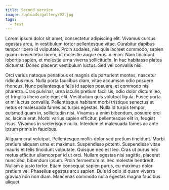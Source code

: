 ```yaml
---
title: Second service
image: /uploads/gallery/02.jpg
tags:
  - test
---
```


Lorem ipsum dolor sit amet, consectetur adipiscing elit. Vivamus cursus egestas arcu, in vestibulum tortor pellentesque vitae. Curabitur dapibus tempor libero id vulputate. Proin sodales, nisi quis laoreet commodo, sapien quam consectetur lorem, ut molestie augue eros in enim. Nam tincidunt lobortis sapien, et molestie urna viverra sollicitudin. In hac habitasse platea dictumst. Donec placerat vestibulum luctus. Sed vel convallis nisi.

Orci varius natoque penatibus et magnis dis parturient montes, nascetur ridiculus mus. Nulla porta faucibus diam, vitae accumsan odio posuere rhoncus. Nunc pellentesque felis id sapien posuere, et commodo nisi pharetra. Cras pulvinar, urna iaculis pretium facilisis, odio dolor dictum leo, et fringilla libero ante eget elit. Vestibulum quis volutpat ligula. Fusce porta et mi luctus convallis. Pellentesque habitant morbi tristique senectus et netus et malesuada fames ac turpis egestas. Nulla id turpis tempor, euismod quam in, sollicitudin nisi. Vivamus a enim bibendum, posuere orci ac, lacinia erat. Morbi varius sapien efficitur, pellentesque elit in, feugiat risus. Vivamus in scelerisque nulla. Interdum et malesuada fames ac ante ipsum primis in faucibus.

Aliquam erat volutpat. Pellentesque mollis dolor sed pretium tincidunt. Morbi pretium aliquam urna et maximus. Suspendisse potenti. Suspendisse vitae mauris et felis tincidunt vulputate. Quisque nec est leo. Cras ut purus nec metus efficitur ullamcorper id ut orci. Nullam egestas nisi sagittis, placerat nunc sed, bibendum ipsum. Proin fermentum mi nec molestie hendrerit. Nullam a justo tortor. Etiam consequat sapien purus, eu maximus dolor pretium vel. Phasellus egestas arcu sapien. Duis id odio id quam viverra gravida non non diam. Maecenas commodo nulla egestas magna faucibus aliquet.

